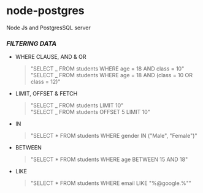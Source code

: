 # node-postgres

Node Js and PostgresSQL server

### **_FILTERING DATA_**

- WHERE CLAUSE, AND & OR
  > "SELECT _ FROM students WHERE age = 18 AND class = 10"  
  > "SELECT _ FROM students WHERE age = 18 AND (class = 10 OR class = 12)"
- LIMIT, OFFSET & FETCH
  > "SELECT _ FROM students LIMIT 10"  
  > "SELECT _ FROM students OFFSET 5 LIMIT 10"
- IN
  > "SELECT \* FROM students WHERE gender IN ("Male", "Female")"
- BETWEEN
  > "SELECT \* FROM students WHERE age BETWEEN 15 AND 18"
- LIKE
  > "SELECT \* FROM students WHERE email LIKE "%@google.%""

